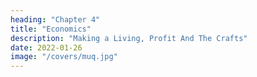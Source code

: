 ```yaml
---
heading: "Chapter 4"
title: "Economics"
description: "Making a Living, Profit And The Crafts"
date: 2022-01-26
image: "/covers/muq.jpg"
---
```

